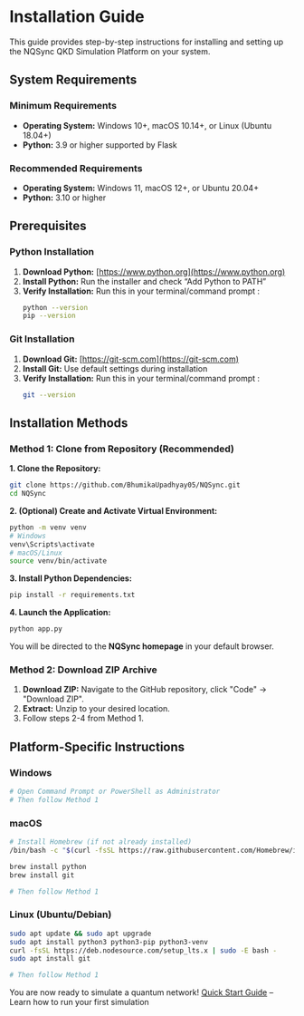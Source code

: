 # Installation Guide

This guide provides step-by-step instructions for installing and setting up the NQSync QKD Simulation Platform on your system.

## System Requirements

### Minimum Requirements

- **Operating System:** Windows 10+, macOS 10.14+, or Linux (Ubuntu 18.04+)
- **Python:** 3.9 or higher supported by Flask

### Recommended Requirements

- **Operating System:** Windows 11, macOS 12+, or Ubuntu 20.04+
- **Python:** 3.10 or higher

## Prerequisites

### Python Installation

1. **Download Python:** [https://www.python.org](https://www.python.org)
2. **Install Python:** Run the installer and check “Add Python to PATH”
3. **Verify Installation:** Run this in your terminal/command prompt :
   ```bash
   python --version
   pip --version
   ```

### Git Installation

1. **Download Git:** [https://git-scm.com](https://git-scm.com)
2. **Install Git:** Use default settings during installation
3. **Verify Installation:** Run this in your terminal/command prompt :
   ```bash
   git --version
   ```

## Installation Methods

### Method 1: Clone from Repository (Recommended)

**1. Clone the Repository:**

```bash
git clone https://github.com/BhumikaUpadhyay05/NQSync.git
cd NQSync
```

**2. (Optional) Create and Activate Virtual Environment:**

```bash
python -m venv venv
# Windows
venv\Scripts\activate
# macOS/Linux
source venv/bin/activate
```

**3. Install Python Dependencies:**

```bash
pip install -r requirements.txt
```

**4. Launch the Application:**

```bash
python app.py
```

You will be directed to the **NQSync homepage** in your default browser.

### Method 2: Download ZIP Archive

1. **Download ZIP:** Navigate to the GitHub repository, click "Code" → "Download ZIP".
2. **Extract:** Unzip to your desired location.
3. Follow steps 2-4 from Method 1.

## Platform-Specific Instructions

### Windows

```bash
# Open Command Prompt or PowerShell as Administrator
# Then follow Method 1
```

### macOS

```bash
# Install Homebrew (if not already installed)
/bin/bash -c "$(curl -fsSL https://raw.githubusercontent.com/Homebrew/install/HEAD/install.sh)"

brew install python
brew install git

# Then follow Method 1
```

### Linux (Ubuntu/Debian)

```bash
sudo apt update && sudo apt upgrade
sudo apt install python3 python3-pip python3-venv
curl -fsSL https://deb.nodesource.com/setup_lts.x | sudo -E bash -
sudo apt install git

# Then follow Method 1
```

You are now ready to simulate a quantum network!
[Quick Start Guide](Getting-Started.md) – Learn how to run your first simulation
